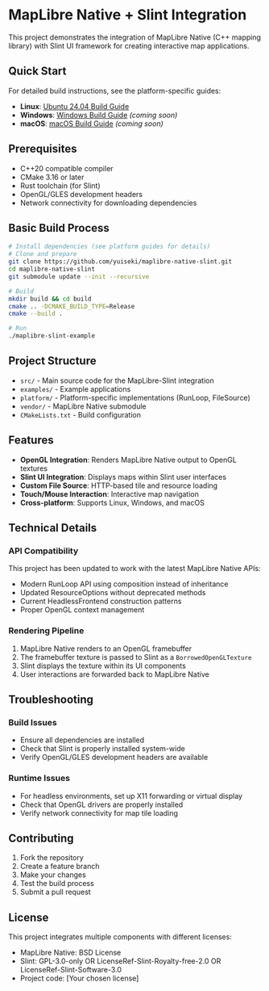 # MapLibre Native + Slint Integration

This project demonstrates the integration of MapLibre Native (C++ mapping library) with Slint UI framework for creating interactive map applications.

## Quick Start

For detailed build instructions, see the platform-specific guides:

- **Linux**: [Ubuntu 24.04 Build Guide](docs/build/Linux_Ubuntu_24.md)
- **Windows**: [Windows Build Guide](docs/build/Windows.md) *(coming soon)*
- **macOS**: [macOS Build Guide](docs/build/macOS.md) *(coming soon)*

## Prerequisites

- C++20 compatible compiler
- CMake 3.16 or later
- Rust toolchain (for Slint)
- OpenGL/GLES development headers
- Network connectivity for downloading dependencies

## Basic Build Process

```bash
# Install dependencies (see platform guides for details)
# Clone and prepare
git clone https://github.com/yuiseki/maplibre-native-slint.git
cd maplibre-native-slint
git submodule update --init --recursive

# Build
mkdir build && cd build
cmake .. -DCMAKE_BUILD_TYPE=Release
cmake --build .

# Run
./maplibre-slint-example
```

## Project Structure

- `src/` - Main source code for the MapLibre-Slint integration
- `examples/` - Example applications
- `platform/` - Platform-specific implementations (RunLoop, FileSource)
- `vendor/` - MapLibre Native submodule
- `CMakeLists.txt` - Build configuration

## Features

- **OpenGL Integration**: Renders MapLibre Native output to OpenGL textures
- **Slint UI Integration**: Displays maps within Slint user interfaces
- **Custom File Source**: HTTP-based tile and resource loading
- **Touch/Mouse Interaction**: Interactive map navigation
- **Cross-platform**: Supports Linux, Windows, and macOS

## Technical Details

### API Compatibility
This project has been updated to work with the latest MapLibre Native APIs:
- Modern RunLoop API using composition instead of inheritance
- Updated ResourceOptions without deprecated methods
- Current HeadlessFrontend construction patterns
- Proper OpenGL context management

### Rendering Pipeline
1. MapLibre Native renders to an OpenGL framebuffer
2. The framebuffer texture is passed to Slint as a `BorrowedOpenGLTexture`
3. Slint displays the texture within its UI components
4. User interactions are forwarded back to MapLibre Native

## Troubleshooting

### Build Issues
- Ensure all dependencies are installed
- Check that Slint is properly installed system-wide
- Verify OpenGL/GLES development headers are available

### Runtime Issues
- For headless environments, set up X11 forwarding or virtual display
- Check that OpenGL drivers are properly installed
- Verify network connectivity for map tile loading

## Contributing

1. Fork the repository
2. Create a feature branch
3. Make your changes
4. Test the build process
5. Submit a pull request

## License

This project integrates multiple components with different licenses:
- MapLibre Native: BSD License
- Slint: GPL-3.0-only OR LicenseRef-Slint-Royalty-free-2.0 OR LicenseRef-Slint-Software-3.0
- Project code: [Your chosen license]
